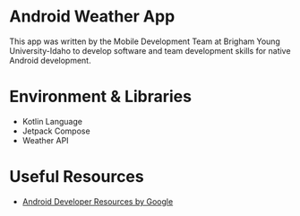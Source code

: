 # Android Weather App

This app was written by the Mobile Development Team at Brigham Young University-Idaho to develop software and team development skills for native Android development.

# Environment & Libraries
- Kotlin Language
- Jetpack Compose
- Weather API

# Useful Resources
- [Android Developer Resources by Google](https://developer.android.com/)
